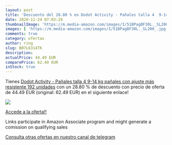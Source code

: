 ```yaml
---
layout: post
title: 'Descuento del 28.80 % en Dodot Activity - Pañales talla 4  9-14 k'
date: 2020-11-24 07:03:29
thumbnailImage: 'https://m.media-amazon.com/images/I/51BPagBF30L._SL200_.jpg'
images: [ 'https://m.media-amazon.com/images/I/51BPagBF30L._SL200_.jpg' ]
comments: true
category: ofertas
author: ring
slug: B07L6314TK
description:
actualPrice: 44.49 EUR
comparePrice: 62.49 EUR
inStock: true
---
```


Tienes [Dodot Activity - Pañales talla 4  9-14 kg  pañales con ajuste más resistente  192 unidades](https://www.amazon.es/dp/B07L6314TK/?tag=tolees-21) con un 28.80 % de descuento con precio de oferta de 44.49 EUR (original: 62.49 EUR) en el siguiente enlace!

[![](https://m.media-amazon.com/images/I/51BPagBF30L._SL200_.jpg)](https://www.amazon.es/dp/B07L6314TK/?tag=tolees-21)

[Accede a la oferta!!](https://www.amazon.es/dp/B07L6314TK/?tag=tolees-21)

Links participate in Amazon Associate program and might generate a comission on qualifying sales

[Consulta otras ofertas en nuestro canal de telegram](https://t.me/s/ofertas25)
